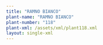 ```yaml
---
title: "RAMNO BIANCO"
plant-name: "RAMNO BIANCO"
plant-number: "118"
plant-xml: /assets/xml/plant118.xml
layout: single-xml
---
```


